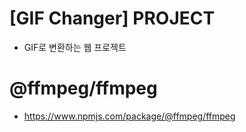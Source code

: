 # [GIF Changer] PROJECT
- GIF로 변환하는 웹 프로젝트
# @ffmpeg/ffmpeg
- https://www.npmjs.com/package/@ffmpeg/ffmpeg